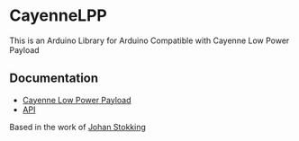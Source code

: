 # CayenneLPP

This is an Arduino Library for Arduino Compatible with Cayenne Low Power Payload

## Documentation

* [Cayenne Low Power Payload](https://mydevices.com/cayenne/docs/#lora-cayenne-low-power-payload)
* [API](https://github.com/sabas1080/CayenneLPP/blob/master/API.md)

Based in the work of [Johan Stokking](https://github.com/TheThingsNetwork/arduino-device-lib)
